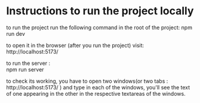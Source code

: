 # Instructions to run the project locally

to run the project run the following command in the root of the project:
npm run dev

to open it in the browser (after you run the project) visit:
http://localhost:5173/

to run the server :  
npm run server   

to check its working, you have to open two windows(or two tabs : http://localhost:5173/ ) and type in each of the windows, you'll see the text of one appearing in the other in the respective textareas of the windows.
